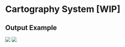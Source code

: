 # Cartography System [WIP]
## Output Example
![](https://github.com/Can-Satellite-Development/Cartography-System/blob/main/output%20examples/result1.jpg?raw=true)
![](https://github.com/Can-Satellite-Development/Cartography-System/blob/main/output%20examples/result2.jpg?raw=true)

